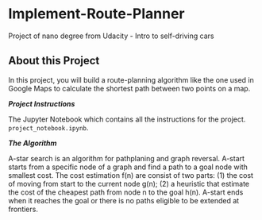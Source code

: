 # Implement-Route-Planner
Project of nano degree from Udacity - Intro to self-driving cars


## About this Project
In this project, you will build a route-planning algorithm like the one used in Google Maps to calculate the shortest path between two points on a map.


**_Project Instructions_**

The Jupyter Notebook which contains all the instructions for the project. `project_notebook.ipynb`. 

**_The Algorithm_**

A-star search is an algorithm for pathplaning and graph reversal. A-start starts from a specific node of a graph and find a path to a goal node with smallest cost. The cost estimation f(n) are consist of two parts: (1) the cost of moving from start to the current node g(n); (2) a heuristic that estimate the cost of the cheapest path from node n to the goal h(n). A-start ends when it reaches the goal or there is no paths eligible to be extended at frontiers.
